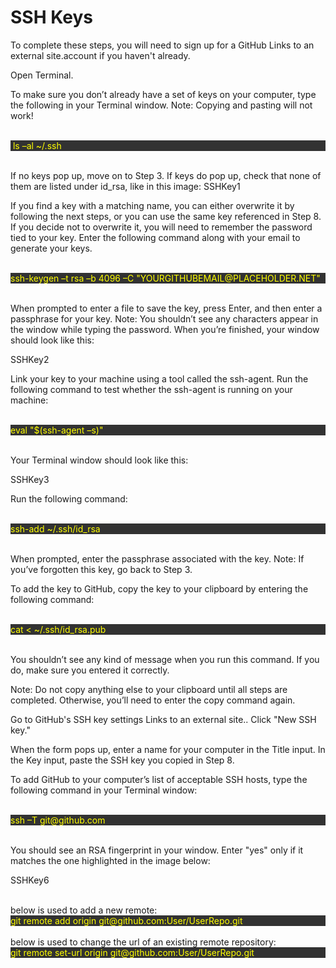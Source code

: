 # SSH Keys
To complete these steps, you will need to sign up for a GitHub Links to an external site.account if you haven't already.

Open Terminal.

To make sure you don’t already have a set of keys on your computer, type the following in your Terminal window. Note: Copying and pasting will not work!

<br>
<div style="background-color: rgb(50, 50, 50);color:yellow">
​ ls –al ~/.ssh
</div>
<br>

If no keys pop up, move on to Step 3.
If keys do pop up, check that none of them are listed under id_rsa, like in this image:
SSHKey1

If you find a key with a matching name, you can either overwrite it by following the next steps, or you can use the same key referenced in Step 8. If you decide not to overwrite it, you will need to remember the password tied to your key.
Enter the following command along with your email to generate your keys.

<br>
<div style="background-color: rgb(50, 50, 50);color:yellow">
ssh-keygen –t rsa –b 4096 –C "YOURGITHUBEMAIL@PLACEHOLDER.NET"
</div>
<br>

When prompted to enter a file to save the key, press Enter, and then enter a passphrase for your key. Note: You shouldn’t see any characters appear in the window while typing the password. When you’re finished, your window should look like this:

SSHKey2

Link your key to your machine using a tool called the ssh-agent. Run the following command to test whether the ssh-agent is running on your machine: 

<br>
<div style="background-color: rgb(50, 50, 50);color:yellow">
eval "$(ssh-agent –s)"
</div>
<br>

Your Terminal window should look like this:

SSHKey3

Run the following command: 

<br>
<div style="background-color: rgb(50, 50, 50);color:yellow">
ssh-add ~/.ssh/id_rsa
</div>
<br>

When prompted, enter the passphrase associated with the key. Note: If you’ve forgotten this key, go back to Step 3.

To add the key to GitHub, copy the key to your clipboard by entering the following command:

<br>
<div style="background-color: rgb(50, 50, 50);color:yellow">
cat < ~/.ssh/id_rsa.pub
</div>
<br>

You shouldn’t see any kind of message when you run this command. If you do, make sure you entered it correctly.

Note: Do not copy anything else to your clipboard until all steps are completed. Otherwise, you’ll need to enter the copy command again.

Go to GitHub's SSH key settings Links to an external site.. Click "New SSH key."

When the form pops up, enter a name for your computer in the Title input. In the Key input, paste the SSH key you copied in Step 8.

To add GitHub to your computer’s list of acceptable SSH hosts, type the following command in your Terminal window: 

<br>
<div style="background-color: rgb(50, 50, 50);color:yellow">
ssh –T git@github.com
</div>
<br>

You should see an RSA fingerprint in your window. Enter "yes" only if it matches the one highlighted in the image below:

SSHKey6

<br>
below is used to add a new remote:
<div style="background-color: rgb(50, 50, 50);color:yellow">
git remote add origin git@github.com:User/UserRepo.git
</div>
<br>
below is used to change the url of an existing remote repository:
<div style="background-color: rgb(50, 50, 50);color:yellow">
git remote set-url origin git@github.com:User/UserRepo.git
</div>
<br>
